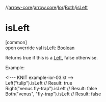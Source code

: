 //[arrow-core](../../../../index.md)/[arrow.core](../../index.md)/[Ior](../index.md)/[Both](index.md)/[isLeft](is-left.md)

# isLeft

[common]\
open override val [isLeft](is-left.md): [Boolean](https://kotlinlang.org/api/latest/jvm/stdlib/kotlin/-boolean/index.html)

Returns true if this is a [Left](../-left/index.md), false otherwise.

Example:

&lt;!--- KNIT example-ior-03.kt --&gt;\
Left("tulip").isLeft           // Result: true\
Right("venus fly-trap").isLeft // Result: false\
Both("venus", "fly-trap").isLeft // Result: false<!--- KNIT example-ior-04.kt -->
